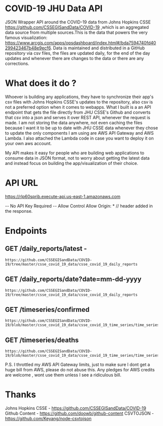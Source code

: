 # COVID-19 JHU Data API
 JSON Wrapper API around the COVID-19 data from Johns Hopkins CSSE https://github.com/CSSEGISandData/COVID-19 ,which is an aggregated data source from multiple sources.This is the data that powers the very famous visualization: https://www.arcgis.com/apps/opsdashboard/index.html#/bda7594740fd40299423467b48e9ecf6. Data is maintained and distributed in a GitHub repository via csv files, the files are updated daily, for the end of the day updates and whenever there are changes to the data or there are any corrections.

# What does it do ?
 Whoever is building any applications, they have to synchronize their app's csv files with Johns Hopkins CSSE's updates to the repository, also csv is not a preferred option when it comes to webapps. What I built is a an API endpoint that gets the file directly from JHU CSSE's Github and converts that csv into a json and serves it over REST API, whenever the request is made. I am not storing the data anywhere, not even caching the files because I want it to be up to date with JHU CSSE data whenever they chose to update the only components I am using are AWS API Gateway and AWS Lambda. I also attached the Lambda code in case you want to deploy it on your own aws account.

 My API makes it easy for people who are building web applications to consume data in JSON format, not to worry about getting the latest data and instead focus on building the app/visualization of their choice.

# API URL 
 https://rlp60sprib.execute-api.us-east-1.amazonaws.com

 -- No API Key Required
 -- Allow Control Allow Origin: *  // header added in the response. 

# Endpoints 
 ## GET /daily_reports/latest - 

    https://github.com/CSSEGISandData/COVID-19/tree/master/csse_covid_19_data/csse_covid_19_daily_reports

 ## GET /daily_reports/date?date=mm-dd-yyyy

    https://github.com/CSSEGISandData/COVID-19/tree/master/csse_covid_19_data/csse_covid_19_daily_reports

 ## GET /timeseries/confirmed

    https://github.com/CSSEGISandData/COVID-19/blob/master/csse_covid_19_data/csse_covid_19_time_series/time_series_covid19_confirmed_global.csv


 ## GET /timeseries/deaths

    https://github.com/CSSEGISandData/COVID-19/blob/master/csse_covid_19_data/csse_covid_19_time_series/time_series_covid19_deaths_global.csv


P.S. I throttled my AWS API Gateway limits, just to make sure I dont get a huge bill from AWS, please do not abuse this. Any pledges for AWS credits are welcome , wont use them unless I see a ridiculous bill.

# Thanks 
 Johns Hopkins CSSE - https://github.com/CSSEGISandData/COVID-19
 Github Content - https://github.com/doowb/github-content
 CSVTOJSON - https://github.com/Keyang/node-csvtojson
















